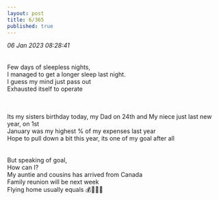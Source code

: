 ```yaml
---
layout: post
title: 6/365
published: true
---
```

_06 Jan 2023 08:28:41_
<br>
<br>
<br>
Few days of sleepless nights,
<br>
I managed to get a longer sleep last night.
<br>
I guess my mind just pass out
<br>
Exhausted itself to operate
<br>
<!--more-->
<br>
<br>
Its my sisters birthday today, my Dad on 24th and My niece just last new year, on 1st 
<br>
January was my highest % of my expenses last year
<br>
Hope to pull down a bit this year, its one of my goal after all
<br>
<br>
<br>
But speaking of goal,
<br>
How can I?
<br>
My auntie and cousins has arrived from Canada
<br>
Family reunion will be next week
<br>
Flying home usually equals 💰🤦🏻‍♀️





